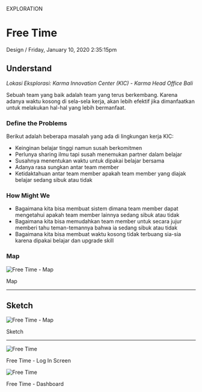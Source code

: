 <p class="type">EXPLORATION</p>

# Free Time

<p class="meta">Design  /  Friday, January 10, 2020 2:35:15pm</p>

## Understand

*Lokasi Eksplorasi: Karma Innovation Center (KIC) - Karma Head Office Bali*

Sebuah team yang baik adalah team yang terus berkembang. Karena adanya waktu kosong di sela-sela kerja, akan lebih efektif jika dimanfaatkan untuk melakukan hal-hal yang lebih bermanfaat.

### Define the Problems

Berikut adalah beberapa masalah yang ada di lingkungan kerja KIC:

* Keinginan belajar tinggi namun susah berkomitmen
* Perlunya sharing ilmu tapi susah menemukan partner dalam belajar
* Susahnya menentukan waktu untuk dipakai belajar bersama
* Adanya rasa sungkan antar team member
* Ketidaktahuan antar team member apakah team member yang diajak belajar sedang sibuk atau tidak

### How Might We

* Bagaimana kita bisa membuat sistem dimana team member dapat mengetahui apakah team member lainnya sedang sibuk atau tidak
* Bagaimana kita bisa memudahkan team member untuk secara jujur memberi tahu teman-temannya bahwa ia sedang sibuk atau tidak
* Bagaimana kita bisa membuat waktu kosong tidak terbuang sia-sia karena dipakai belajar dan upgrade skill

### Map

![Free Time - Map](https://farooq-agent.web.app/assets/images/works/details/228-free-time/free-time-map.png)

<p class="caption">Map</p>

---
<p></p>

## Sketch

![Free Time - Map](https://farooq-agent.web.app/assets/images/works/details/228-free-time/free-time-sketch.jpg)

<p class="caption">Sketch</p>

---
<p></p>

![Free Time](https://farooq-agent.web.app/assets/images/works/details/228-free-time/login.jpg)

<p class="caption">Free Time - Log In Screen</p>

![Free Time](https://farooq-agent.web.app/assets/images/works/details/228-free-time/dashboard.jpg)

<p class="caption">Free Time - Dashboard</p>
